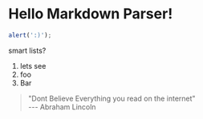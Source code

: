 # Hello Markdown Parser!

```javascript
alert(':)');
```

smart lists?
1. lets see
2. foo
3. Bar

> "Dont Believe Everything you read on the internet"  
> --- Abraham Lincoln

